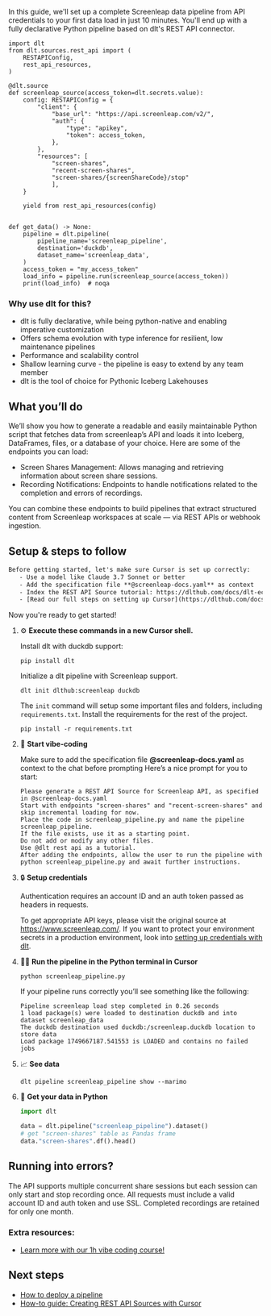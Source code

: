 In this guide, we'll set up a complete Screenleap data pipeline from API credentials to your first data load in just 10 minutes. You'll end up with a fully declarative Python pipeline based on dlt's REST API connector.

```python-outcome
import dlt
from dlt.sources.rest_api import (
    RESTAPIConfig,
    rest_api_resources,
)

@dlt.source
def screenleap_source(access_token=dlt.secrets.value):
    config: RESTAPIConfig = {
        "client": {
            "base_url": "https://api.screenleap.com/v2/",
            "auth": {
                "type": "apikey",
                "token": access_token,
            },
        },
        "resources": [
            "screen-shares",
            "recent-screen-shares",
            "screen-shares/{screenShareCode}/stop"
            ],
    }

    yield from rest_api_resources(config)


def get_data() -> None:
    pipeline = dlt.pipeline(
        pipeline_name='screenleap_pipeline',
        destination='duckdb',
        dataset_name='screenleap_data', 
    )
    access_token = "my_access_token"
    load_info = pipeline.run(screenleap_source(access_token))
    print(load_info)  # noqa
```

### Why use dlt for this?

- dlt is fully declarative, while being python-native and enabling imperative customization
- Offers schema evolution with type inference for resilient, low maintenance pipelines
- Performance and scalability control
- Shallow learning curve - the pipeline is easy to extend by any team member
- dlt is the tool of choice for Pythonic Iceberg Lakehouses

## What you’ll do

We’ll show you how to generate a readable and easily maintainable Python script that fetches data from screenleap’s API and loads it into Iceberg, DataFrames, files, or a database of your choice. Here are some of the endpoints you can load:

- Screen Shares Management: Allows managing and retrieving information about screen share sessions.
- Recording Notifications: Endpoints to handle notifications related to the completion and errors of recordings.

You can combine these endpoints to build pipelines that extract structured content from Screenleap workspaces at scale — via REST APIs or webhook ingestion.

## Setup & steps to follow

```default
Before getting started, let's make sure Cursor is set up correctly:
   - Use a model like Claude 3.7 Sonnet or better
   - Add the specification file **@screenleap-docs.yaml** as context
   - Index the REST API Source tutorial: https://dlthub.com/docs/dlt-ecosystem/verified-sources/rest_api/ and add it to context as **@dlt rest api**
   - [Read our full steps on setting up Cursor](https://dlthub.com/docs/dlt-ecosystem/llm-tooling/cursor-restapi#23-configuring-cursor-with-documentation)
```

Now you're ready to get started! 

1. ⚙️ **Execute these commands in a new Cursor shell.**
    
    Install dlt with duckdb support:
    ```shell
    pip install dlt
    ```

    Initialize a dlt pipeline with Screenleap support.
    ```shell
    dlt init dlthub:screenleap duckdb
    ```

    The `init` command will setup some important files and folders, including `requirements.txt`. Install the requirements for the rest of the project.
    ```shell
    pip install -r requirements.txt
    ```
    
2. 🤠 **Start vibe-coding**
    
    Make sure to add the specification file **@screenleap-docs.yaml** as context to the chat before prompting
    Here’s a nice prompt for you to start: 
    
    ```prompt
    Please generate a REST API Source for Screenleap API, as specified in @screenleap-docs.yaml 
    Start with endpoints "screen-shares" and "recent-screen-shares" and skip incremental loading for now. 
    Place the code in screenleap_pipeline.py and name the pipeline screenleap_pipeline. 
    If the file exists, use it as a starting point. 
    Do not add or modify any other files. 
    Use @dlt rest api as a tutorial. 
    After adding the endpoints, allow the user to run the pipeline with python screenleap_pipeline.py and await further instructions.
    ```

    
3. 🔒 **Setup credentials** 
    
    Authentication requires an account ID and an auth token passed as headers in requests.
    
    To get appropriate API keys, please visit the original source at https://www.screenleap.com/.
    If you want to protect your environment secrets in a production environment, look into [setting up credentials with dlt](https://dlthub.com/docs/walkthroughs/add_credentials).
    
4. 🏃‍♀️ **Run the pipeline in the Python terminal in Cursor**
    
    ```shell
    python screenleap_pipeline.py
    ```
    
    If your pipeline runs correctly you’ll see something like the following:
    
    ```shell
    Pipeline screenleap load step completed in 0.26 seconds
    1 load package(s) were loaded to destination duckdb and into dataset screenleap_data
    The duckdb destination used duckdb:/screenleap.duckdb location to store data
    Load package 1749667187.541553 is LOADED and contains no failed jobs
    ```
    
5. 📈 **See data**
    
    ```shell
    dlt pipeline screenleap_pipeline show --marimo
    ```
    
6. 🐍 **Get your data in Python**
    
    ```python
    import dlt

   data = dlt.pipeline("screenleap_pipeline").dataset()
   # get "screen-shares" table as Pandas frame
   data."screen-shares".df().head()
    ```

## Running into errors?

The API supports multiple concurrent share sessions but each session can only start and stop recording once. All requests must include a valid account ID and auth token and use SSL. Completed recordings are retained for only one month.

### Extra resources:

- [Learn more with our 1h vibe coding course!](https://www.youtube.com/watch?v=GGid70rnJuM)

## Next steps

- [How to deploy a pipeline](https://dlthub.com/docs/walkthroughs/deploy-a-pipeline)
- [How-to guide: Creating REST API Sources with Cursor](https://dlthub.com/docs/dlt-ecosystem/llm-tooling/cursor-restapi)
